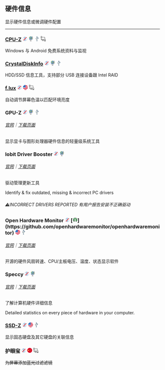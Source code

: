## 硬件信息

显示硬件信息或微调硬件配置

---

### [CPU-Z](http://www.cpuid.com/softwares/cpu-z.html) ![](../assets/free.png) ![](../assets/earth-globe.png) ![](../assets/usb.png) ![](../assets/multi_platform.png)

Windows 与 Android 免费系统资料与监视

### [CrystalDiskInfo](http://crystalmark.info/) ![](../assets/free.png) ![](../assets/earth-globe.png) ![](../assets/usb.png)

HDD/SSD 信息工具，支持部分 USB 连接设备跟 Intel RAID

### [f.lux](http://stereopsis.com/flux/) ![](../assets/free.png) ![](../assets/united-states.png) ![](../assets/multi_platform.png)

自动调节屏幕色温以匹配环境亮度

### GPU-Z ![](../assets/free.png) ![](../assets/earth-globe.png) ![](../assets/usb.png)

###### [官网](https://www.techpowerup.com/gpuz/)｜[下载页面](https://www.techpowerup.com/download/techpowerup-gpu-z/#)

显示显卡与图形处理器硬件信息的轻量级系统工具

### Iobit Driver Booster ![](../assets/free.png) ![](../assets/earth-globe.png)

###### [官网](http://www.iobit.com/en/driver-booster.php)｜[下载页面](http://download.cnet.com/Driver-Booster/3001-18513_4-75992725.html?hasJs=n&part=dl-)

驱动管理更新工具

Identify & fix outdated, missing & incorrect PC drivers

###### ⚠INCORRECT DRIVERS REPORTED   有用户报告安装不正确驱动

### Open Hardware Monitor ![](../assets/free.png) [![](../assets/open-source-icon.png "MPL 2.0@GitHub: https://github.com/openhardwaremonitor/openhardwaremonitor")](https://github.com/openhardwaremonitor/openhardwaremonitor) ![](../assets/united-states.png) ![](../assets/usb.png)

###### [官网](http://openhardwaremonitor.org/)｜[下载页面](http://openhardwaremonitor.org/downloads/)

开源的硬件风扇转速、CPU/主板电压、温度、状态显示软件

### Speccy ![](../assets/free.png) ![](../assets/earth-globe.png)

###### [官网](https://www.piriform.com/speccy)｜[下载页面](https://www.piriform.com/speccy/download/standard)

了解计算机硬件详细信息

Detailed statistics on every piece of hardware in your computer.

### [SSD-Z](http://aezay.dk/aezay/ssdz/) ![](../assets/free.png) ![](../assets/united-states.png) ![](../assets/usb.png)

显示固态硬盘及其它硬盘的关联信息

### ~~护眼宝~~ ![](../assets/free.png) ![](../assets/china.png) ![](../assets/multi_platform.png)

~~为屏幕添加蓝光过滤滤镜~~
